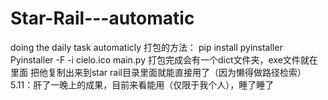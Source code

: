 # Star-Rail---automatic
doing the daily task automaticly
打包的方法：
pip install pyinstaller
Pyinstaller -F -i cielo.ico main.py 
打包完成会有一个dict文件夹，exe文件就在里面
把他复制出来到star rail目录里面就能直接用了（因为懒得做路径检索）
5.11：肝了一晚上的成果，目前来看能用（仅限于我个人），睡了睡了